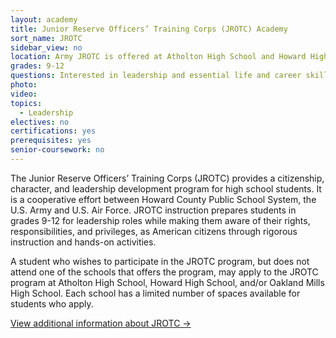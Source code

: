 ```yaml
---
layout: academy
title: Junior Reserve Officers’ Training Corps (JROTC) Academy
sort_name: JROTC
sidebar_view: no
location: Army JROTC is offered at Atholton High School and Howard High School. Air Force JROTC is offered at Oakland Mills High School.
grades: 9-12
questions: Interested in leadership and essential life and career skills instruction, activities, and opportunities?
photo:
video:
topics:
  - Leadership
electives: no
certifications: yes
prerequisites: yes
senior-coursework: no
---
```


The Junior Reserve Officers’ Training Corps (JROTC) provides a citizenship, character, and leadership development program for high school students. It is a cooperative effort between Howard County Public School System, the U.S. Army and U.S. Air Force. JROTC instruction prepares students in grades 9-12 for leadership roles while making them aware of their rights, responsibilities, and privileges, as American citizens through rigorous instruction and hands-on activities.

A student who wishes to participate in the JROTC program, but does not attend one of the schools that offers the program, may apply to the JROTC program at Atholton High School, Howard High School, and/or Oakland Mills High School. Each school has a limited number of spaces available for students who apply.

<a href="/jrotc/">View additional information about JROTC &rarr;</a>

